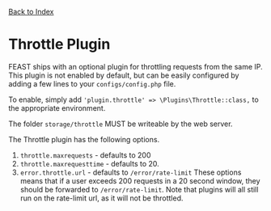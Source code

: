 [Back to Index](index.md)

# Throttle Plugin

FEAST ships with an optional plugin for throttling requests from the same IP. This plugin is not enabled by default, but
can be easily configured by adding a few lines to your `configs/config.php` file.

To enable, simply add `'plugin.throttle' => \Plugins\Throttle::class,` to the appropriate environment.

The folder `storage/throttle` MUST be writeable by the web server.

The Throttle plugin has the following options.

1. `throttle.maxrequests` - defaults to 200
2. `throttle.maxrequesttime` - defaults to 20.
3. `error.throttle.url` - defaults to `/error/rate-limit`
   These options means that if a user exceeds 200 requests in a 20 second window, they should be forwarded
   to `/error/rate-limit`. Note that plugins will all still run on the rate-limit url, as it will not be throttled.